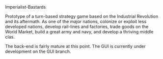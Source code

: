 Imperialist-Bastards

Prototype of a turn-based strategy game based on the Industrial Revolution and its aftermath. As one of the major nations, colonize or exploit less developed nations, develop rail-lines and factories, trade goods on the World Market, build a great army and navy, and develop a thriving middle clas.

The back-end is fairly mature at this point. The GUI is currently under development on the GUI branch.